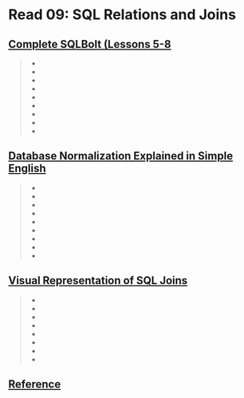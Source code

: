 # Read 09: SQL Relations and Joins

## [Complete SQLBolt (Lessons 5-8](https://sqlbolt.com/)
> * 
> * 
> * 
> * 
> * 
> * 
> * 
> * 
> * 

## [Database Normalization Explained in Simple English](https://canvas.instructure.com/courses/1968689/assignments/14846186/submissions/25726594)
> * 
> * 
> * 
> * 
> * 
> * 
> * 
> * 
> * 

## [Visual Representation of SQL Joins](https://www.codeproject.com/Articles/33052/Visual-Representation-of-SQL-Joins)
> * 
> * 
> * 
> * 
> * 
> * 
> * 
> * 

## [Reference](https://ia801302.us.archive.org/6/items/aprimeronsql/aprimeronsql.pdf)